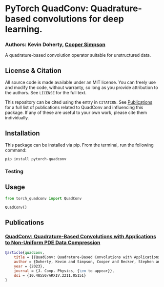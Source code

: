 # PyTorch QuadConv: Quadrature-based convolutions for deep learning.

### Authors: Kevin Doherty, [Cooper Simpson](https://rs-coop.github.io/)

A quadrature-based convolution operator suitable for unstructured data.

## License & Citation
All source code is made available under an MIT license. You can freely use and modify the code, without warranty, so long as you provide attribution to the authors. See `LICENSE` for the full text.

This repository can be cited using the entry in `CITATION`. See [Publications](#publications) for a full list of publications related to QuadConv and influencing this package. If any of these are useful to your own work, please cite them individually.

## Installation
This package can be installed via pip. From the terminal, run the following command:
```console
pip install pytorch-quadconv
```

### Testing

## Usage

```python
from torch_quadconv import QuadConv

QuadConv()
```

## Publications

### [QuadConv: Quadrature-Based Convolutions with Applications to Non-Uniform PDE Data Compression](https://arxiv.org/abs/2211.05151)
```bibtex
@article{quadconv,
	title = {{QuadConv: Quadrature-Based Convolutions with Applications to Non-Uniform PDE Data Compression}},
	author = {Doherty, Kevin and Simpson, Cooper and Becker, Stephen and Doostan, Alireza},
	year = {2023},
	journal = {J. Comp. Physics, {\em to appear}},
	doi = {10.48550/ARXIV.2211.05151}
}
```
